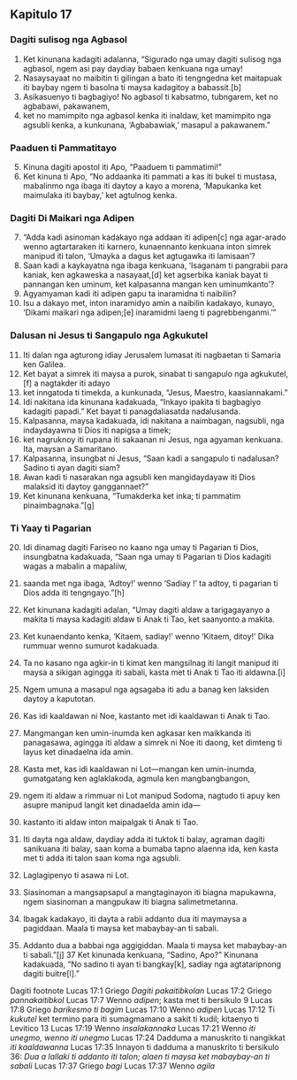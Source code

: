 Kapitulo 17
-----------

### Dagiti sulisog nga Agbasol

1. Ket kinunana kadagiti adalanna, “Sigurado nga umay dagiti sulisog nga agbasol, ngem asi pay daydiay babaen kenkuana nga umay!
2. Nasaysayaat no maibitin ti gilingan a bato iti tengngedna ket maitapuak iti baybay ngem ti basolna ti maysa kadagitoy a babassit.[b]
3. Asikasuenyo ti bagbagiyo! No agbasol ti kabsatmo, tubngarem, ket no agbabawi, pakawanem,
4. ket no mamimpito nga agbasol kenka iti inaldaw, ket mamimpito nga agsubli kenka, a kunkunana, ‘Agbabawiak,’ masapul a pakawanem.”

### Paaduen ti Pammatitayo

5. Kinuna dagiti apostol iti Apo, “Paaduem ti pammatimi!”
6. Ket kinuna ti Apo, “No addaanka iti pammati a kas iti bukel ti mustasa, mabalinmo nga ibaga iti daytoy a kayo a morena, ‘Mapukanka ket maimulaka iti baybay,’ ket agtulnog kenka.

### Dagiti Di Maikari nga Adipen

7. “Adda kadi asinoman kadakayo nga addaan iti adipen[c] nga agar-arado wenno agtartaraken iti karnero, kunaennanto kenkuana inton simrek manipud iti talon, ‘Umayka a dagus ket agtugawka iti lamisaan’?
8. Saan kadi a kaykayatna nga ibaga kenkuana, ‘Isaganam ti pangrabii para kaniak, ken agkaweska a nasayaat,[d] ket agserbika kaniak bayat ti pannangan ken uminum, ket kalpasanna mangan ken uminumkanto’?
9. Agyamyaman kadi iti adipen gapu ta inaramidna ti naibilin?
10. Isu a dakayo met, inton inaramidyo amin a naibilin kadakayo, kunayo, ‘Dikami maikari nga adipen;[e] inaramidmi laeng ti pagrebbenganmi.’”

### Dalusan ni Jesus ti Sangapulo nga Agkukutel

11. Iti dalan nga agturong idiay Jerusalem lumasat iti nagbaetan ti Samaria ken Galilea.
12. Ket bayat a simrek iti maysa a purok, sinabat ti sangapulo nga agkukutel,[f] a nagtakder iti adayo
13. ket inngatoda ti timekda, a kunkunada, “Jesus, Maestro, kaasiannakami.”
14. Idi nakitana ida kinunana kadakuada, “Inkayo ipakita ti bagbagiyo kadagiti papadi.” Ket bayat ti panagdaliasatda nadalusanda.
15. Kalpasanna, maysa kadakuada, idi nakitana a naimbagan, nagsubli, nga indaydayawna ti Dios iti napigsa a timek;
16. ket nagruknoy iti rupana iti sakaanan ni Jesus, nga agyaman kenkuana. Ita, maysan a Samaritano.
17. Kalpasanna, insungbat ni Jesus, “Saan kadi a sangapulo ti nadalusan? Sadino ti ayan dagiti siam?
18. Awan kadi ti nasarakan nga agsubli ken mangidaydayaw iti Dios malaksid iti daytoy ganggannaet?”
19. Ket kinunana kenkuana, “Tumakderka ket inka; ti pammatim pinaimbagnaka.”[g]

### Ti Yaay ti Pagarian

20. Idi dinamag dagiti Fariseo no kaano nga umay ti Pagarian ti Dios, insungbatna kadakuada, “Saan nga umay ti Pagarian ti Dios kadagiti wagas a mabalin a mapaliiw,
21. saanda met nga ibaga, ‘Adtoy!’ wenno ‘Sadiay !’ ta adtoy, ti pagarian ti Dios adda iti tengngayo.”[h]

22. Ket kinunana kadagiti adalan, “Umay dagiti aldaw a tarigagayanyo a makita ti maysa kadagiti aldaw ti Anak ti Tao, ket saanyonto a makita.
23. Ket kunaendanto kenka, ‘Kitaem, sadiay!’ wenno ‘Kitaem, ditoy!’ Dika rummuar wenno sumurot kadakuada.
24. Ta no kasano nga agkir-in ti kimat ken mangsilnag iti langit manipud iti maysa a sikigan agingga iti sabali, kasta met ti Anak ti Tao iti aldawna.[i]
25. Ngem umuna a masapul nga agsagaba iti adu a banag ken laksiden daytoy a kaputotan.
26. Kas idi kaaldawan ni Noe, kastanto met idi kaaldawan ti Anak ti Tao.
27. Mangmangan ken umin-inumda ken agkasar ken maikkanda iti panagasawa, agingga iti aldaw a simrek ni Noe iti daong, ket dimteng ti layus ket dinadaelna ida amin.
28. Kasta met, kas idi kaaldawan ni Lot—mangan ken umin-inumda, gumatgatang ken aglaklakoda, agmula ken mangbangbangon,
29. ngem iti aldaw a rimmuar ni Lot manipud Sodoma, nagtudo ti apuy ken asupre manipud langit ket dinadaelda amin ida—
30. kastanto iti aldaw inton maipalgak ti Anak ti Tao.
31. Iti dayta nga aldaw, daydiay adda iti tuktok ti balay, agraman dagiti sanikuana iti balay, saan koma a bumaba tapno alaenna ida, ken kasta met ti adda iti talon saan koma nga agsubli.
32. Laglagipenyo ti asawa ni Lot.
33. Siasinoman a mangsapsapul a mangtaginayon iti biagna mapukawna, ngem siasinoman a mangpukaw iti biagna salimetmetanna.
34. Ibagak kadakayo, iti dayta a rabii addanto dua iti maymaysa a pagiddaan. Maala ti maysa ket mabaybay-an ti sabali.
35. Addanto dua a babbai nga aggigiddan. Maala ti maysa ket mabaybay-an ti sabali.”[j] 37 Ket kinunada kenkuana, “Sadino, Apo?” Kinunana kadakuada, “No sadino ti ayan ti bangkay[k], sadiay nga agtataripnong dagiti buitre[l].”

Dagiti footnote
Lucas 17:1 Griego *Dagiti pakaitibkolan*
Lucas 17:2 Griego *pannakaitibkol*
Lucas 17:7 Wenno *adipen*; kasta met ti bersikulo 9
Lucas 17:8 Griego *barikesmo ti bagim*
Lucas 17:10 Wenno *adipen*
Lucas 17:12 Ti *kukutel* ket termino para iti sumagmamano a sakit ti kudil; kitaenyo ti Levitico 13
Lucas 17:19 Wenno *insalakannaka*
Lucas 17:21 Wenno *iti unegmo, wenno iti unegmo*
Lucas 17:24 Dadduma a manuskrito ti nangikkat *iti kaaldawanna*
Lucas 17:35 Innayon ti dadduma a manuskrito ti bersikulo 36: *Dua a lallaki ti addanto iti talon; alaen ti maysa ket mabaybay-an ti sabali*
Lucas 17:37 Griego *bagi*
Lucas 17:37 Wenno *agila*